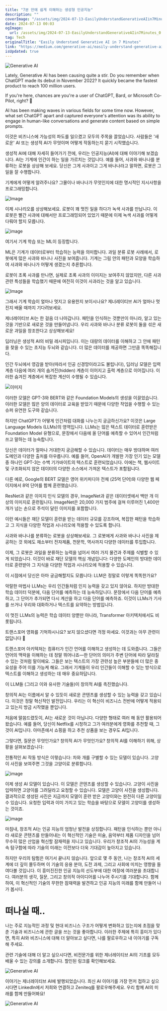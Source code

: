 ```yaml
---
title: "7분 만에 쉽게 이해하는 생성형 인공지능"
description: ""
coverImage: "/assets/img/2024-07-13-EasilyUnderstandGenerativeAIin7Minutes_0.png"
date: 2024-07-13 00:03
ogImage:
  url: /assets/img/2024-07-13-EasilyUnderstandGenerativeAIin7Minutes_0.png
tag: Tech
originalTitle: "Easily Understand Generative AI in 7 Minutes"
link: "https://medium.com/generative-ai/easily-understand-generative-ai-in-7-minutes-042185acf488"
isUpdated: true
---
```


![Generative AI](/assets/img/2024-07-13-EasilyUnderstandGenerativeAIin7Minutes_0.png)

Lately, Generative AI has been causing quite a stir. Do you remember when ChatGPT made its debut in November 2022? It quickly became the fastest product to reach 100 million users.

If you're here, chances are you're a user of ChatGPT, Bard, or Microsoft Co-Pilot, right? 🙂

AI has been making waves in various fields for some time now. However, what set ChatGPT apart and captured everyone's attention was its ability to engage in human-like conversations and generate content based on simple prompts.

<!-- cozy-coder - 수평 -->

<ins class="adsbygoogle"
     style="display:block"
     data-ad-client="ca-pub-4877378276818686"
     data-ad-slot="1107185301"
     data-ad-format="auto"
     data-full-width-responsive="true"></ins>

<script>
     (adsbygoogle = window.adsbygoogle || []).push({});
</script>

이것은 비즈니스에 가능성의 파도를 일으켰고 모두의 주목을 끌었습니다. 사람들은 '새로운' AI 또는 생성적 AI가 무엇이며 어떻게 작동하는지 묻기 시작했습니다.

생성적 AI에 대해 자세히 들어가기 전에, 우리는 인공지능(AI)에 대해 이야기해 보겠습니다. AI는 기계에 인간이 하는 일을 가르치는 것입니다. 예를 들어, 사과와 바나나를 분류하는 로봇을 상상해 보세요. 당신은 그게 사과이고 그게 바나나라고 말하면, 로봇은 그 일을 잘 수행합니다.

기계에게 어떻게 알려주나요? 그물이나 바나나가 무엇인지에 대한 명시적인 지시사항을 프로그래밍합니다.

![Image](/assets/img/2024-07-13-EasilyUnderstandGenerativeAIin7Minutes_1.png)

<!-- cozy-coder - 수평 -->

<ins class="adsbygoogle"
     style="display:block"
     data-ad-client="ca-pub-4877378276818686"
     data-ad-slot="1107185301"
     data-ad-format="auto"
     data-full-width-responsive="true"></ins>

<script>
     (adsbygoogle = window.adsbygoogle || []).push({});
</script>

이제 시나리오를 상상해보세요. 로봇이 꽤 멋진 일을 하다가 녹색 사과를 만납니다. 이 로봇은 빨간 사과에 대해서만 프로그래밍되어 있었기 때문에 이제 녹색 사과를 어떻게 다뤄야 할지 모릅니다.

![image](/assets/img/2024-07-13-EasilyUnderstandGenerativeAIin7Minutes_2.png)

여기서 기계 학습 또는 ML이 등장합니다.

ML은 기계가 데이터로부터 학습하는 능력을 의미합니다. 과일 분류 로봇 사례에서, 로봇에게 많은 사과와 바나나 사진을 보여줍니다. 기계는 그림 안의 패턴과 모양을 학습하여 사과와 바나나가 어떻게 생겼는지 추론합니다.

<!-- cozy-coder - 수평 -->

<ins class="adsbygoogle"
     style="display:block"
     data-ad-client="ca-pub-4877378276818686"
     data-ad-slot="1107185301"
     data-ad-format="auto"
     data-full-width-responsive="true"></ins>

<script>
     (adsbygoogle = window.adsbygoogle || []).push({});
</script>

로봇이 초록 사과를 만나면, 실제로 초록 사과의 이미지는 보여주지 않았지만, 다른 사과 관련 특성들을 학습했기 때문에 여전히 이것이 사과라는 것을 알고 있습니다.

![Image](/assets/img/2024-07-13-EasilyUnderstandGenerativeAIin7Minutes_3.png)

그래서 기계 학습이 얼마나 멋지고 유용한지 보이시나요? 제너레이티브 AI가 얼마나 멋진지 배울 때까지 기다려보세요.

제너레이티브 AI는 한 걸음 더 나아갑니다. 패턴을 인식하는 것뿐만이 아니라, 알고 있는 것을 기반으로 새로운 것을 만들어냅니다. 우리 사과와 바나나 분류 로봇이 둘을 섞은 새로운 과일을 창조한다고 상상해보세요!

<!-- cozy-coder - 수평 -->

<ins class="adsbygoogle"
     style="display:block"
     data-ad-client="ca-pub-4877378276818686"
     data-ad-slot="1107185301"
     data-ad-format="auto"
     data-full-width-responsive="true"></ins>

<script>
     (adsbygoogle = window.adsbygoogle || []).push({});
</script>

딥러닝은 생성적 AI의 비밀 레시피입니다. 이는 대량의 데이터를 이해하고 그 안에 패턴을 찾을 수 있는 초지능 두뇌와 같습니다. 더 많은 데이터를 제공하면 그만큼 똑똑해집니다.

인간 두뇌에서 영감을 받아(따라서 인공 신경망이라고도 불립니다), 딥러닝 모델은 입력 계층 다음에 여러 개의 숨겨진(hidden) 계층이 이어지고 출력 계층으로 이어집니다. 이러한 숨겨진 계층에서 복잡한 계산이 수행될 수 있습니다.

![이미지](/assets/img/2024-07-13-EasilyUnderstandGenerativeAIin7Minutes_4.png)

이러한 모델은 GPT-3와 BERT와 같은 Foundation Models의 생성을 이끌었습니다. 이러한 모델은 많은 양의 데이터로 교육을 받았기 때문에 다양한 작업을 수행할 수 있는 슈퍼 유연한 도구와 같습니다.

<!-- cozy-coder - 수평 -->

<ins class="adsbygoogle"
     style="display:block"
     data-ad-client="ca-pub-4877378276818686"
     data-ad-slot="1107185301"
     data-ad-format="auto"
     data-full-width-responsive="true"></ins>

<script>
     (adsbygoogle = window.adsbygoogle || []).push({});
</script>

하지만 ChatGPT가 어떻게 인간처럼 대화를 나누는지 궁금하신가요? 이것은 Large Language Models (LLMs)의 영역입니다. LLMs는 많은 텍스트 데이터로 훈련받은 Foundation Model 유형으로, 문장에서 다음에 올 단어를 예측할 수 있어서 인간처럼 쓰고 말하는 데 능숙합니다.

당신은 데이터가 얼마나 거대한지 궁금해할 수 있습니다. 데이터는 매우 방대하며 여러 도메인과 다양한 출처를 아우릅니다. 예를 들어, OpenAI가 개발한 가장 인기 있는 모델 중 하나인 GPT-3는 수백 기가바이트의 텍스트로 훈련되었습니다. 이에는 책, 웹사이트 및 구조화되지 않은 데이터의 다양한 소스에서 가져온 텍스트가 포함됩니다.

다른 예로, Google의 BERT 모델은 영어 위키피디아 전체 (25억 단어)와 다양한 웹 페이지에서 8억 단어를 함께 훈련했습니다.

ResNet과 같은 이미지 인식 모델의 경우, ImageNet과 같은 데이터셋에서 백만 개 이상의 이미지로 훈련됩니다. ImageNet은 20,000 가지 범주에 걸쳐 이루어진 1,400만 개가 넘는 손으로 주석이 달린 이미지를 포함합니다.

<!-- cozy-coder - 수평 -->

<ins class="adsbygoogle"
     style="display:block"
     data-ad-client="ca-pub-4877378276818686"
     data-ad-slot="1107185301"
     data-ad-format="auto"
     data-full-width-responsive="true"></ins>

<script>
     (adsbygoogle = window.adsbygoogle || []).push({});
</script>

이런 예시들은 재단 모델이 훈련을 받는 데이터 규모를 강조하며, 복잡한 패턴을 학습하고 그 지식을 다양한 작업과 시나리오에 적용할 수 있도록 합니다.

사과와 바나나를 분류하는 로봇을 상상해보세요. 그 로봇에게 사과와 바나나 사진을 제공하는 것 외에도 채소부터 전자제품, 천문학, 역사까지 다양한 데이터를 투입합니다.

이제, 그 로봇은 과일을 분류하는 능력을 넘어서 여러 가지 물건과 주제를 식별할 수 있게 되었습니다. 이것이 바로 재단 모델의 핵심 개념입니다: 다양한 도메인의 방대한 데이터로 훈련받아 그 지식을 다양한 작업과 시나리오에 적용할 수 있습니다.

이 시점에서 당신은 아마 궁금해할지도 모릅니다: LLM은 정말로 이렇게 똑똑한가요?

<!-- cozy-coder - 수평 -->

<ins class="adsbygoogle"
     style="display:block"
     data-ad-client="ca-pub-4877378276818686"
     data-ad-slot="1107185301"
     data-ad-format="auto"
     data-full-width-responsive="true"></ins>

<script>
     (adsbygoogle = window.adsbygoogle || []).push({});
</script>

악랄한 마법사 LLMs는 우리 인간들처럼 인지 능력을 갖고 있지 않아요. 하지만 방대한 학습 데이터 덕분에, 다음 단어를 예측하는 데 능숙하답니다. 문장에서 다음 단어를 예측하고, 그 단어가 추가되면 다시 계산을 하고 다음 단어를 예측하죠. 이것이 LLMs가 기사를 쓰거나 우리와 대화하거나 텍스트를 요약하는 방법입니다.

이 멋진 LLMs의 능력은 학습 데이터 양뿐만 아니라, Transformer 아키텍처에서도 비롯됩니다.

트랜스포머 영화를 기억하시나요? 보지 않으셨다면 걱정 마세요. 이것과는 아무 관련이 없답니다 🙂

트랜스포머 아키텍처는 컴퓨터가 인간 언어를 이해하고 생성하는 데 도와줍니다. 그들은 언어의 맥락을 이해하는 데 정말 뛰어나죠—한 단어의 의미가 주변 단어에 따라 달라질 수 있는 것처럼 말이에요. 그들은 보는 텍스트의 가장 관련성 높은 부분들에 더 많은 중요성을 주어 이를 가능케 해요. 그래서 기계들이 우리 인간들이 이해할 수 있는 방식으로 텍스트를 이해하고 생성하는 데 매우 중요하답니다.

<!-- cozy-coder - 수평 -->

<ins class="adsbygoogle"
     style="display:block"
     data-ad-client="ca-pub-4877378276818686"
     data-ad-slot="1107185301"
     data-ad-format="auto"
     data-full-width-responsive="true"></ins>

<script>
     (adsbygoogle = window.adsbygoogle || []).push({});
</script>

이 LLM들 (그리고 이와 유사한 기술들)이 창의적 AI를 촉진했습니다.

창의적 AI는 이름에서 알 수 있듯이 새로운 콘텐츠를 생성할 수 있는 능력을 갖고 있습니다. 이것은 정말 혁신적인 발전입니다. 우리는 이 혁신이 비즈니스 전반에 어떻게 적용되고 있는지 방금 시작했을 뿐입니다.

처음에 말씀드렸듯이, AI는 새로운 것이 아닙니다. 다양한 형태로 여러 해 동안 활용되어 왔습니다. 예를 들어, 당신이 Netflix를 시청하고 그가 여러분에게 영화를 추천할 때, 그것이 AI입니다. 아마존에서 쇼핑을 하고 추천 상품을 보는 경우도 AI입니다.

그렇다면, 질문은 무엇인가요? 창의적 AI가 무엇인가요? 창의적 AI를 이해하기 위해, 상황을 살펴보겠습니다:

<!-- cozy-coder - 수평 -->

<ins class="adsbygoogle"
     style="display:block"
     data-ad-client="ca-pub-4877378276818686"
     data-ad-slot="1107185301"
     data-ad-format="auto"
     data-full-width-responsive="true"></ins>

<script>
     (adsbygoogle = window.adsbygoogle || []).push({});
</script>

전통적인 AI 작동 방식은 이렇습니다: 차와 개를 구별할 수 있는 모델이 있습니다. 고양이 사진을 보여주면 그것을 고양이로 분류합니다.

![image](/assets/img/2024-07-13-EasilyUnderstandGenerativeAIin7Minutes_5.png)

이제 생성 AI 모델이 있습니다. 이 모델은 콘텐츠를 생성할 수 있습니다. 고양이 사진을 입력하면 고양이를 그려달라고 요청할 수 있습니다. 모델은 고양이 사진을 생성합니다. 결과적으로 생성된 사진은 지금까지 모델이 훈련 받은 고양이와는 완전히 다른 고양이일 수 있습니다. 요청한 입력과 이미 가지고 있는 학습을 바탕으로 모델이 고양이를 생성하는 것이죠.

![image](/assets/img/2024-07-13-EasilyUnderstandGenerativeAIin7Minutes_6.png)

<!-- cozy-coder - 수평 -->

<ins class="adsbygoogle"
     style="display:block"
     data-ad-client="ca-pub-4877378276818686"
     data-ad-slot="1107185301"
     data-ad-format="auto"
     data-full-width-responsive="true"></ins>

<script>
     (adsbygoogle = window.adsbygoogle || []).push({});
</script>

마침내, 창조적 AI는 인공 지능의 엄청난 발전을 상징합니다. 패턴을 인식하는 뿐만 아니라 새로운 콘텐츠를 만들어내는 이 혁신적인 기술은 미술, 음악부터 제품 디자인을 넘어 무수히 많은 산업을 혁신할 잠재력을 지니고 있습니다. 우리가 창조적 AI의 가능성을 계속 탐구함에 따라 기술의 미래는 이전보다 더욱 기대감이 높아지고 있습니다.

하지만 우리의 탐험은 여기서 끝나지 않습니다. 앞으로 몇 주 동안, 나는 창조적 AI의 세계에 더 깊이 몰두하며 이 기술의 응용 분야, 도전 과제, 그리고 사회에 미치는 영향을 들여다볼 것입니다. 이 흥미진진한 인공 지능의 선도부에 대한 여정에 여러분을 초대합니다. 여러분의 생각, 질문, 그리고 창의적 아이디어를 나누어 주시기를 기대합니다. 함께하여, 이 혁신적인 기술의 무한한 잠재력을 발견하고 인공 지능의 미래를 함께 만들어 나가 봅시다.

# 떠나실 때..

나는 주로 지능적인 과정 및 현대 비즈니스 구조가 어떻게 변화하고 있는지에 초점을 맞춘 기술과 비즈니스에 관한 글을 쓰는 것을 좋아합니다. 이러한 주제에 특히 흥미가 있다면, 특히 AI와 비즈니스에 대해 더 알아보고 싶다면, 나를 팔로우하고 내 이야기를 구독해 주세요.

<!-- cozy-coder - 수평 -->

<ins class="adsbygoogle"
     style="display:block"
     data-ad-client="ca-pub-4877378276818686"
     data-ad-slot="1107185301"
     data-ad-format="auto"
     data-full-width-responsive="true"></ins>

<script>
     (adsbygoogle = window.adsbygoogle || []).push({});
</script>

관련 기술에 대해 더 알고 싶으시다면, 비전문가를 위한 제너레이티브 AI의 기초를 모두 배울 수 있는 강의를 소개합니다. 할인된 링크를 확인해보세요.

![Generative AI](/assets/img/2024-07-13-EasilyUnderstandGenerativeAIin7Minutes_7.png)

이야기는 제너레이티브 AI에 발행되었습니다. 최신 AI 이야기를 가장 먼저 접하고 싶으시다면 LinkedIn에서 저희와 연결하고 Zeniteq를 팔로우해주세요. 우리 함께 AI의 미래를 함께 만들어봐요!

![Generative AI](/assets/img/2024-07-13-EasilyUnderstandGenerativeAIin7Minutes_8.png)
